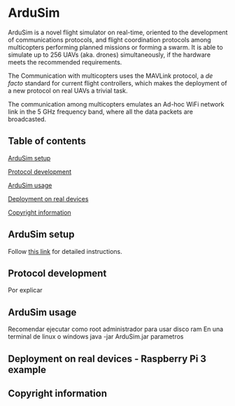 # ArduSim

ArduSim is a novel flight simulator on real-time, oriented to the development of communications protocols, and flight coordination protocols among multicopters performing planned missions or forming a swarm. It is able to simulate up to 256 UAVs (aka. drones) simultaneously, if the hardware meets the recommended requirements.

The Communication with multicopters uses the MAVLink protocol, a *de facto* standard for current flight controllers, which makes the deployment of a new protocol on real UAVs a trivial task.

The communication among multicopters emulates an Ad-hoc WiFi network link in the 5 GHz frequency band, where all the data packets are broadcasted.


## Table of contents

[ArduSim setup](#markdown-header-ardusim-setup)

[Protocol development](#markdown-header-protocol-development)

[ArduSim usage](#markdown-header-ardusim-usage)

[Deployment on real devices](#markdown-header-deployment-on-real-devices---raspberry-pi-3-example)

[Copyright information](#markdown-header-copyright-information)

## ArduSim setup

Follow [this link](help/setup.md) for detailed instructions.

## Protocol development

Por explicar



## ArduSim usage



Recomendar ejecutar como root administrador para usar disco ram
En una terminal de linux o windows
java -jar ArduSim.jar parametros



## Deployment on real devices - Raspberry Pi 3 example






## Copyright information
